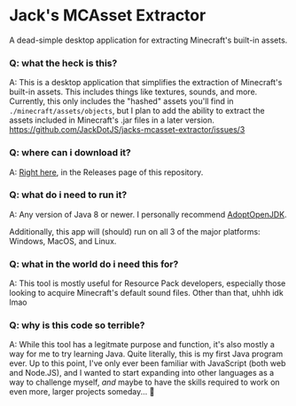 # Jack's MCAsset Extractor
A dead-simple desktop application for extracting Minecraft's built-in assets.

### Q: what the heck is this?
A: This is a desktop application that simplifies the extraction of Minecraft's built-in assets. This includes things like textures, sounds, and more. Currently, this only includes the "hashed" assets you'll find in `./minecraft/assets/objects`, but I plan to add the ability to extract the assets included in Minecraft's .jar files in a later version. https://github.com/JackDotJS/jacks-mcasset-extractor/issues/3

### Q: where can i download it?
A: [Right here](https://github.com/JackDotJS/jacks-mcasset-extractor/releases), in the Releases page of this repository.

### Q: what do i need to run it?
A: Any version of Java 8 or newer. I personally recommend [AdoptOpenJDK](https://adoptopenjdk.net/).

Additionally, this app will (should) run on all 3 of the major platforms: Windows, MacOS, and Linux.

### Q: what in the world do i need this for?
A: This tool is mostly useful for Resource Pack developers, especially those looking to acquire Minecraft's default sound files. Other than that, uhhh idk lmao

### Q: why is this code so terrible?
A: While this tool has a legitmate purpose and function, it's also mostly a way for me to try learning Java. Quite literally, this is my first Java program ever. Up to this point, I've only ever been familiar with JavaScript (both web and Node.JS), and I wanted to start expanding into other languages as a way to challenge myself, *and* maybe to have the skills required to work on even more, larger projects someday... :eyes: